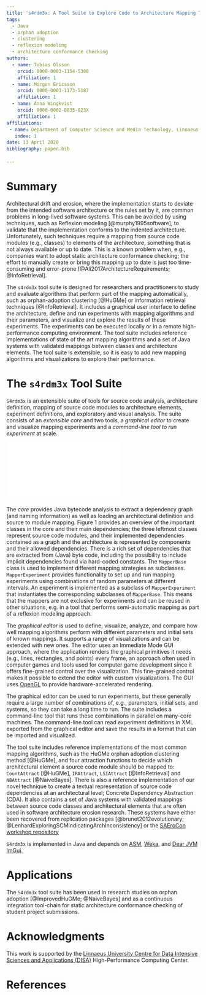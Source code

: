 ```yaml
---
title: 's4rdm3x: A Tool Suite to Explore Code to Architecture Mapping Techniques'
tags:
  - Java
  - orphan adoption
  - clustering
  - reflexion modeling
  - architecture conformance checking
authors:
  - name: Tobias Olsson
    orcid: 0000-0003-1154-5308
    affiliation: 1
  - name: Morgan Ericsson
    orcid: 0000-0003-1173-5187
    affiliation: 1
  - name: Anna Wingkvist
    orcid: 0000-0002-0835-823X
    affiliation: 1
affiliations:
 - name: Department of Computer Science and Media Technology, Linnaeus University, Sweden
   index: 1
date: 13 April 2020
bibliography: paper.bib

---
```


# Summary

Architectural drift and erosion, where the implementation starts to deviate from the intended software architecture or the rules set by it, are common problems in long-lived software systems. This can be avoided by using techniques, such as Reflexion modeling [@murphy1995software], to validate that the implementation conforms to the indented architecture. Unfortunately, such techniques require a mapping from source code modules (e.g., classes) to elements of the architecture, something that is not always available or up to date. This is a known problem when, e.g., companies want to adopt static architecture conformance checking; the effort to manually create or bring this mapping up to date is just too time-consuming and error-prone [@Ali2017ArchitectureRequirements; @InfoRetrieval].

The ``s4rdm3x`` tool suite is designed for researchers and practitioners to study and evaluate algorithms that perform part of the mapping automatically, such as orphan-adoption clustering [@HuGMe] or information retrieval techniques [@InfoRetrieval]. It includes a graphical user interface to define the architecture, define and run experiments with mapping algorithms and their parameters, and visualize and explore the results of these experiments. The experiments can be executed locally or in a remote high-performance computing environment. The tool suite includes reference implementations of state of the art mapping algorithms and a set of Java systems with validated mappings between classes and architecture elements. The tool suite is extensible, so it is easy to add new mapping algorithms and visualizations to explore their performance.

# The ``s4rdm3x`` Tool Suite

``S4rdm3x`` is an extensible suite of tools for source code analysis, architecture definition, mapping of source code modules to architecture elements, experiment definitions, and exploratory and visual analysis. The suite consists of an *extensible core* and two tools, a *graphical editor* to create and visualize mapping experiments and a *command-line tool to run experiment* at scale. 

![Overview of the SARDMEX Core showing the implementation metamodel, and the mapper and experiment subsystem](classes.pdf)

The *core* provides Java bytecode analysis to extract a dependency graph (and naming information) as well as loading an architectural definition and source to module mapping. Figure 1 provides an overview of the important classes in the core and their main dependencies; the three leftmost classes represent source code modules, and their implemented dependencies contained as a graph and the architecture is represented by components and their allowed dependencies. There is a rich set of dependencies that are extracted from (Java) byte code, including the possibility to include implicit dependencies found via hard-coded constants. The `MapperBase` class is used to implement different mapping strategies as subclasses. `MapperExperiment` provides functionality to set up and run mapping experiments using combinations of random parameters at different intervals. An experiment is implemented as a subclass of `MapperExperiment` that instantiates the corresponding subclasses of `MapperBase`. This means that the mappers are not exclusive for experiments and can be reused in other situations, e.g. in a tool that performs semi-automatic mapping as part of a reflexion modeling approach. 

The *graphical editor* is used to define, visualize, analyze, and compare how well mapping algorithms perform with different parameters and initial sets of known mappings. It supports a range of visualizations and can be extended with new ones. The editor uses an Immediate Mode GUI approach, where the application renders the graphical primitives it needs (e.g., lines, rectangles, and points) every frame, an approach often used in computer games and tools used for computer game development since it offers fine-grained control over the visualization. This fine-grained control makes it possible to extend the editor with custom visualizations. The GUI uses [OpenGL](https://opengl.org) to provide hardware-accelerated rendering. 

The graphical editor can be used to run experiments, but these generally require a large number of combinations of, e.g., parameters, initial sets, and systems, so they can take a long time to run. The suite includes a command-line tool that runs these combinations in parallel on many-core machines. The command-line tool can read experiment definitions in XML exported from the graphical editor and save the results in a format that can be imported and visualized.
 
The tool suite includes reference implementations of the most common mapping algorithms, such as the HuGMe orphan adoption clustering method [@HuGMe], and four attraction functions to decide which architectural element a source code module should be mapped to: `CountAttract` [@HuGMe], `IRAttract`, `LSIAttract` [@InfoRetrieval] and `NBAttract` [@NaiveBayes]. There is also a reference implementation of our novel technique to create a textual representation of source code dependencies at an architectural level; Concrete Dependency Abstraction (CDA). It also contains a set of Java systems with validated mappings between source code classes and architectural elements that are often used in software architecture erosion research. These systems have either been recovered from replication packages [@brunet2012evolutionary; @LenhardExploringSCMIndicatingArchInconsistency] or the [SAEroCon workshop repository](https://github.com/sebastianherold/SAEroConRepo)

``S4rdm3x`` is implemented in Java and depends on [ASM](https://asm.ow2.io), [Weka](https://www.cs.waikato.ac.nz/ml/weka), and [Dear JVM ImGui](https://github.com/kotlin-graphics/imgui).

# Applications

The ``S4rdm3x`` tool suite has been used in research studies on orphan adoption [@ImprovedHuGMe; @NaiveBayes] and as a continuous integration tool-chain for static architecture conformance checking of student project submissions. 

# Acknowledgments

This work is supported by the [Linnaeus University Centre for Data Intensive Sciences and Applications (DISA)](https://lnu.se/forskning/sok-forskning/linnaeus-university-centre-for-data-intensive-sciences-and-applications) High-Performance Computing Center.  

# References
